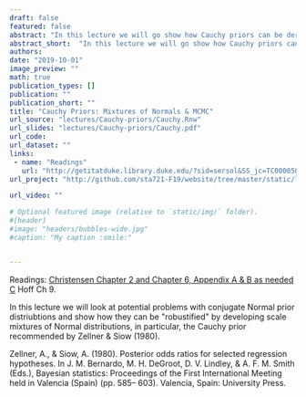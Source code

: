 ```yaml
---
draft: false
featured: false
abstract: "In this lecture we will go show how Cauchy priors can be derived as a mixture of normal distributions and introduce MCMC sampling for estimation."
abstract_short:  "In this lecture we will go show how Cauchy priors can be derived as a mixture of normal distributions and introduce MCMC sampling for estimation."
authors:
date: "2019-10-01"
image_preview: ""
math: true
publication_types: []
publication: ""
publication_short: ""
title: "Cauchy Priors: Mixtures of Normals & MCMC"
url_source: "lectures/Cauchy-priors/Cauchy.Rnw"
url_slides: "lectures/Cauchy-priors/Cauchy.pdf"
url_code: 
url_dataset: ""
links: 
 - name: "Readings"
   url: "http://getitatduke.library.duke.edu/?sid=sersol&SS_jc=TC0000508493&title=Plane%20Answers%20to%20Complex%20Questions%3A%20The%20Theory%20of%20Linear%20Models"
url_project: "http://github.com/sta721-F19/website/tree/master/static/lectures/Bayes-Intro"

url_video: ""

# Optional featured image (relative to `static/img/` folder).
#[header]
#image: "headers/bubbles-wide.jpg"
#caption: "My caption :smile:"


---
```


Readings: [Christensen Chapter 2 and Chapter 6, Appendix A & B as needed C](http://getitatduke.library.duke.edu/?sid=sersol&SS_jc=TC0000508493&title=Plane%20Answers%20to%20Complex%20Questions%3A%20The%20Theory%20of%20Linear%20Models)  Hoff Ch 9.

In this lecture we will look at potential problems with  conjugate Normal prior distriubtions and show how they can be "robustified" by developing scale mixtures of Normal distributions, in particular, the Cauchy prior recommended by Zellner & Siow (1980).

Zellner, A., & Siow, A. (1980). Posterior odds ratios for selected regression hypotheses. In J. M. Bernardo, M. H. DeGroot, D. V. Lindley, & A. F. M. Smith (Eds.), Bayesian statistics: Proceedings of the First International Meeting held in Valencia (Spain) (pp. 585– 603). Valencia, Spain: University Press.
